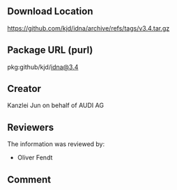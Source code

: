 ﻿## Download Location

https://github.com/kjd/idna/archive/refs/tags/v3.4.tar.gz

## Package URL (purl)

pkg:github/kjd/idna@3.4

## Creator

Kanzlei Jun on behalf of AUDI AG

## Reviewers

The information was reviewed by:

* Oliver Fendt


## Comment
